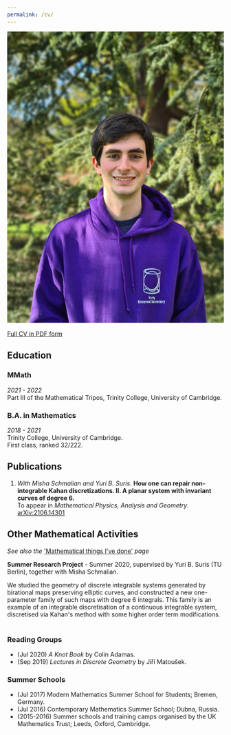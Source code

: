 ```yaml
---
permalink: /cv/
---
```


<div class = "sidebar__right">
    <div class = "sticky">
        <img src="../files/img/photo.jpg" alt="Photo of myself" >
    </div>
</div>

[Full CV in PDF form](../files/cv.pdf)

## Education

### MMath
*2021 - 2022*  <br>
Part III of the Mathematical Tripos, Trinity College, University of Cambridge.

### B.A. in Mathematics
*2018 - 2021*  <br>
Trinity College, University of Cambridge. <br>
First class, ranked 32/222.

## Publications

1. *With Misha Schmalian and Yuri B. Suris.*
**How one can repair non-integrable Kahan discretizations. II. A planar system with invariant curves of degree 6.**  <br>
To appear in *Mathematical Physics, Analysis and Geometry*.
[arXiv:2106.14301](https://arxiv.org/abs/2106.14301) <br>


## Other Mathematical Activities
*See also the* ['Mathematical things I've done'](../things) *page*

**Summer Research Project** - Summer 2020, supervised by Yuri B. Suris (TU Berlin), together with Misha Schmalian. <br>

We studied the geometry of discrete integrable systems generated by birational maps preserving elliptic curves, and constructed a new one-parameter family of such maps with degree 6 integrals.
This family is an example of an integrable discretisation of a continuous integrable system, discretised via Kahan's method with some higher order term modifications.
<br>
<br>

### Reading Groups
- (Jul 2020)  *A Knot Book* by Colin Adamas.
- (Sep 2019)  *Lectures in Discrete Geometry* by Jiří Matoušek.

### Summer Schools
- (Jul 2017)  Modern Mathematics Summer School for Students; Bremen, Germany.
- (Jul 2016)  Contemporary Mathematics Summer School; Dubna, Russia.
- (2015-2016)  Summer schools and training camps organised by the UK Mathematics Trust; Leeds, Oxford, Cambridge.
